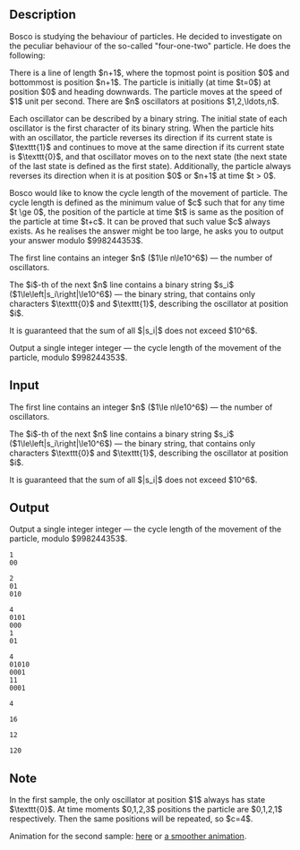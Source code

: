 ## Description

<div><p>Bosco is studying the behaviour of particles. He decided to investigate on the peculiar behaviour of the so-called "four-one-two" particle. He does the following:</p><p>There is a line of length $n+1$, where the topmost point is position $0$ and bottommost is position $n+1$. The particle is initially (at time $t=0$) at position $0$ and heading downwards. The particle moves at the speed of $1$ unit per second. There are $n$ oscillators at positions $1,2,\ldots,n$.</p><p>Each oscillator can be described by a binary string. The initial state of each oscillator is the first character of its binary string. When the particle hits with an oscillator, the particle reverses its direction if its current state is $\texttt{1}$ and continues to move at the same direction if its current state is $\texttt{0}$, and that oscillator moves on to the next state (the next state of the last state is defined as the first state). Additionally, the particle always reverses its direction when it is at position $0$ or $n+1$ at time $t &gt; 0$.</p><p>Bosco would like to know the cycle length of the movement of particle. The cycle length is defined as the minimum value of $c$ such that for any time $t \ge 0$, the position of the particle at time $t$ is same as the position of the particle at time $t+c$. It can be proved that such value $c$ always exists. As he realises the answer might be too large, he asks you to output your answer modulo $998244353$.</p></div><div class="input-specification"><p>The first line contains an integer $n$ ($1\le n\le10^6$) — the number of oscillators.</p><p>The $i$-th of the next $n$ line contains a binary string $s_i$ ($1\le\left|s_i\right|\le10^6$) — the binary string, that contains only characters $\texttt{0}$ and $\texttt{1}$, describing the oscillator at position $i$.</p><p>It is guaranteed that the sum of all $|s_i|$ does not exceed $10^6$.</p></div><div class="output-specification"><p>Output a single integer integer — the cycle length of the movement of the particle, modulo $998244353$.</p></div>

## Input

<p>The first line contains an integer $n$ ($1\le n\le10^6$) — the number of oscillators.</p><p>The $i$-th of the next $n$ line contains a binary string $s_i$ ($1\le\left|s_i\right|\le10^6$) — the binary string, that contains only characters $\texttt{0}$ and $\texttt{1}$, describing the oscillator at position $i$.</p><p>It is guaranteed that the sum of all $|s_i|$ does not exceed $10^6$.</p>

## Output

<p>Output a single integer integer — the cycle length of the movement of the particle, modulo $998244353$.</p>





```input1
1
00
```




```input2
2
01
010
```




```input3
4
0101
000
1
01
```




```input4
4
01010
0001
11
0001
```




```output1
4
```




```output2
16
```




```output3
12
```




```output4
120
```



## Note

<p>In the first sample, the only oscillator at position $1$ always has state $\texttt{0}$. At time moments $0,1,2,3$ positions the particle are $0,1,2,1$ respectively. Then the same positions will be repeated, so $c=4$.</p><p>Animation for the second sample: <a href="https://u.cubeupload.com/culver0412/GJ5PNy.png">here</a> or <a href="https://i.imgur.com/X35t71G.gif">a smoother animation</a>.</p>
